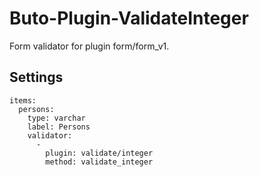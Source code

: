# Buto-Plugin-ValidateInteger
Form validator for plugin form/form_v1.

## Settings
```
items:
  persons:
    type: varchar
    label: Persons
    validator:
      -
        plugin: validate/integer
        method: validate_integer    
```
